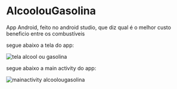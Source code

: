 # AlcoolouGasolina
App Android, feito no android studio, que diz qual é o melhor custo beneficio entre os combustíveis

segue abaixo a tela do app:

![tela alcool ou gasolina](https://user-images.githubusercontent.com/50914198/74581034-5c8bc880-4f89-11ea-9a80-cf31e4dbc091.png)

segue abaixo a main activity do app:

![mainactivity alcoolougasolina](https://user-images.githubusercontent.com/50914198/74581077-dcb22e00-4f89-11ea-93f3-edbbbcd0636f.png)
